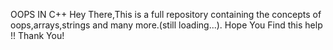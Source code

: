 OOPS IN C++
Hey There,This is a full repository containing the concepts of oops,arrays,strings and many more.(still loading...).
Hope You Find this help !!
Thank You!
